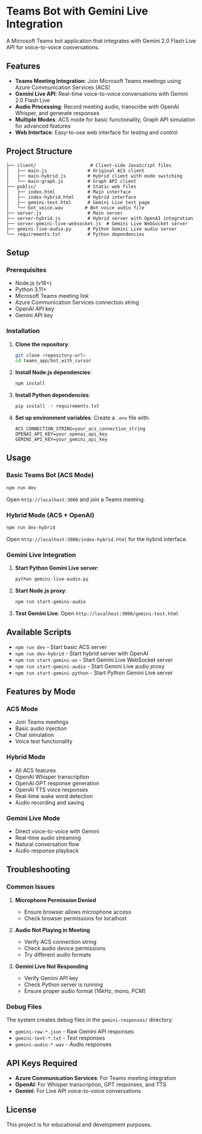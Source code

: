# Teams Bot with Gemini Live Integration

A Microsoft Teams bot application that integrates with Gemini 2.0 Flash Live API for voice-to-voice conversations.

## Features

- **Teams Meeting Integration**: Join Microsoft Teams meetings using Azure Communication Services (ACS)
- **Gemini Live API**: Real-time voice-to-voice conversations with Gemini 2.0 Flash Live
- **Audio Processing**: Record meeting audio, transcribe with OpenAI Whisper, and generate responses
- **Multiple Modes**: ACS mode for basic functionality, Graph API simulation for advanced features
- **Web Interface**: Easy-to-use web interface for testing and control

## Project Structure

```
├── client/                    # Client-side JavaScript files
│   ├── main.js               # Original ACS client
│   ├── main-hybrid.js        # Hybrid client with mode switching
│   └── main-graph.js         # Graph API client
├── public/                   # Static web files
│   ├── index.html            # Main interface
│   ├── index-hybrid.html     # Hybrid interface
│   ├── gemini-test.html      # Gemini Live test page
│   └── bot_voice.wav        # Bot voice audio file
├── server.js                 # Main server
├── server-hybrid.js          # Hybrid server with OpenAI integration
├── server-gemini-live-websocket.js  # Gemini Live WebSocket server
├── gemini-live-audio.py      # Python Gemini Live audio server
└── requirements.txt          # Python dependencies
```

## Setup

### Prerequisites

- Node.js (v18+)
- Python 3.11+
- Microsoft Teams meeting link
- Azure Communication Services connection string
- OpenAI API key
- Gemini API key

### Installation

1. **Clone the repository**:
   ```bash
   git clone <repository-url>
   cd teams_app/bot_with_cursor
   ```

2. **Install Node.js dependencies**:
   ```bash
   npm install
   ```

3. **Install Python dependencies**:
   ```bash
   pip install -r requirements.txt
   ```

4. **Set up environment variables**:
   Create a `.env` file with:
   ```
   ACS_CONNECTION_STRING=your_acs_connection_string
   OPENAI_API_KEY=your_openai_api_key
   GEMINI_API_KEY=your_gemini_api_key
   ```

## Usage

### Basic Teams Bot (ACS Mode)

```bash
npm run dev
```

Open `http://localhost:3000` and join a Teams meeting.

### Hybrid Mode (ACS + OpenAI)

```bash
npm run dev-hybrid
```

Open `http://localhost:3000/index-hybrid.html` for the hybrid interface.

### Gemini Live Integration

1. **Start Python Gemini Live server**:
   ```bash
   python gemini-live-audio.py
   ```

2. **Start Node.js proxy**:
   ```bash
   npm run start-gemini-audio
   ```

3. **Test Gemini Live**:
   Open `http://localhost:3000/gemini-test.html`

## Available Scripts

- `npm run dev` - Start basic ACS server
- `npm run dev-hybrid` - Start hybrid server with OpenAI
- `npm run start-gemini-ws` - Start Gemini Live WebSocket server
- `npm run start-gemini-audio` - Start Gemini Live audio proxy
- `npm run start-gemini-python` - Start Python Gemini Live server

## Features by Mode

### ACS Mode
- Join Teams meetings
- Basic audio injection
- Chat simulation
- Voice test functionality

### Hybrid Mode
- All ACS features
- OpenAI Whisper transcription
- OpenAI GPT response generation
- OpenAI TTS voice responses
- Real-time wake word detection
- Audio recording and saving

### Gemini Live Mode
- Direct voice-to-voice with Gemini
- Real-time audio streaming
- Natural conversation flow
- Audio response playback

## Troubleshooting

### Common Issues

1. **Microphone Permission Denied**
   - Ensure browser allows microphone access
   - Check browser permissions for localhost

2. **Audio Not Playing in Meeting**
   - Verify ACS connection string
   - Check audio device permissions
   - Try different audio formats

3. **Gemini Live Not Responding**
   - Verify Gemini API key
   - Check Python server is running
   - Ensure proper audio format (16kHz, mono, PCM)

### Debug Files

The system creates debug files in the `gemini-responses/` directory:
- `gemini-raw-*.json` - Raw Gemini API responses
- `gemini-text-*.txt` - Text responses
- `gemini-audio-*.wav` - Audio responses

## API Keys Required

- **Azure Communication Services**: For Teams meeting integration
- **OpenAI**: For Whisper transcription, GPT responses, and TTS
- **Gemini**: For Live API voice-to-voice conversations

## License

This project is for educational and development purposes.